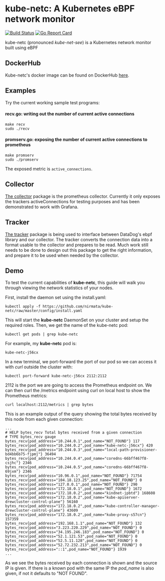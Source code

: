 # kube-netc: A Kubernetes eBPF network monitor

[![Build Status](https://travis-ci.org/nirmata/kube-netc.svg?branch=master)](https://travis-ci.org/nirmata/kube-netc) [![Go Report Card](https://goreportcard.com/badge/github.com/nirmata/kube-netc)](https://goreportcard.com/report/github.com/nirmata/kube-netc)


kube-netc (pronounced <i>kube-net-see</i>) is a Kubernetes network monitor built using eBPF

## DockerHub

Kube-netc's docker image can be found on DockerHub [here](https://hub.docker.com/r/nirmata/kube-netc).

## Examples

Try the current working sample test programs:

#### recv.go: writing out the number of current active connections

```
make recv
sudo ./recv
```

#### promserv.go: exposing the number of current active connections to prometheus

```
make promserv
sudo ./promserv
```
The exposed metric is `active_connections`.

## Collector

[The collector](collector/) package is the prometheus collector. Currently it only exposes the trackers activeConnections for testing purposes and has been demonstrated to work with Grafana.

## Tracker

[The tracker](tracker/) package is being used to interface between DataDog's ebpf library and our collector. The tracker converts the connection data into a format usable to the collector and prepares to be read. Much work still needs to be done to design out this package to get the right information, and prepare it to be used when needed by the collector.

## Demo

To test the current capabilities of **kube-netc**, this guide will walk you through viewing the network statistics of your nodes.

First, install the daemon set using the install.yaml:

``` 
kubectl apply -f https://github.com/nirmata/kube-netc/raw/master/config/install.yaml
```

This will start the **kube-netc** DaemonSet on your cluster and setup the required roles. Then, we get the name of the kube-netc pod:

```
kubectl get pods | grep kube-netc
```

For example, my **kube-netc** pod is:

```
kube-netc-j56cx
```
In a new terminal, we port-forward the port of our pod so we can access it with *curl* outside the cluster with:

```
kubectl port-forward kube-netc-j56cx 2112:2112
```

2112 is the port we are going to access the Prometheus endpoint on. We can then curl the /metrics endpoint using curl on local host to show the Prometheus metrics:

```
curl localhost:2112/metrics | grep bytes
```

This is an example output of the query showing the total bytes received by this node from each given connection:

```
...
# HELP bytes_recv Total bytes received from a given connection
# TYPE bytes_recv gauge
bytes_recv{pod_address="10.244.0.1",pod_name="NOT_FOUND"} 117
bytes_recv{pod_address="10.244.0.2",pod_name="kube-netc-j56cx"} 420
bytes_recv{pod_address="10.244.0.3",pod_name="local-path-provisioner-bd4bb6b75-fjpmj"} 36494
bytes_recv{pod_address="10.244.0.4",pod_name="coredns-66bff467f8-csjhc"} 2346
bytes_recv{pod_address="10.244.0.5",pod_name="coredns-66bff467f8-69jxm"} 2346
bytes_recv{pod_address="10.96.0.1",pod_name="NOT_FOUND"} 71754
bytes_recv{pod_address="104.18.123.25",pod_name="NOT_FOUND"} 0
bytes_recv{pod_address="127.0.0.1",pod_name="NOT_FOUND"} 290
bytes_recv{pod_address="172.18.0.1",pod_name="NOT_FOUND"} 1672
bytes_recv{pod_address="172.18.0.2",pod_name="kindnet-jpbtd"} 168608
bytes_recv{pod_address="172.18.0.2",pod_name="kube-apiserver-drewcluster-control-plane"} 56160
bytes_recv{pod_address="172.18.0.2",pod_name="kube-controller-manager-drewcluster-control-plane"} 43609
bytes_recv{pod_address="172.18.0.2",pod_name="kube-proxy-s57cn"} 157359
bytes_recv{pod_address="192.168.1.1",pod_name="NOT_FOUND"} 132
bytes_recv{pod_address="3.223.220.229",pod_name="NOT_FOUND"} 0
bytes_recv{pod_address="34.195.246.183",pod_name="NOT_FOUND"} 0
bytes_recv{pod_address="52.1.121.53",pod_name="NOT_FOUND"} 0
bytes_recv{pod_address="52.5.11.128",pod_name="NOT_FOUND"} 0
bytes_recv{pod_address="52.72.232.213",pod_name="NOT_FOUND"} 0
bytes_recv{pod_address="::1",pod_name="NOT_FOUND"} 1939
...
```

As we see the bytes received by each connection is shown and the source IP is given. If there is a known pod with the same IP the *pod_name* is also given, if not it defaults to "NOT FOUND".
